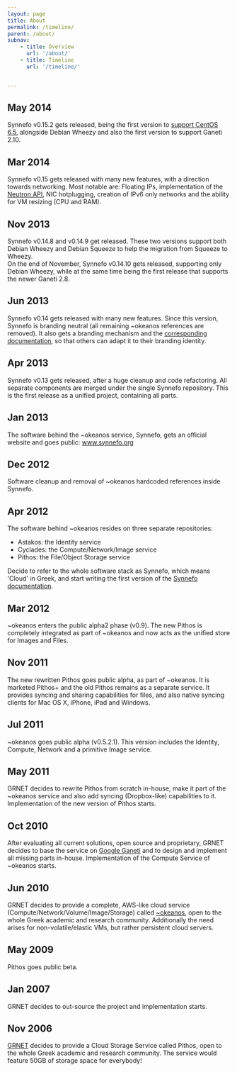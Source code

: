 ```yaml
---
layout: page
title: About
permalink: /timeline/
parent: /about/
subnav:
    - title: Overview
      url: '/about/'
    - title: Timeline
      url: '/timeline/'


---
```


      
## May 2014
Synnefo v0.15.2 gets released, being the first version to <a href="http://synnefo-software.blogspot.gr/2014/05/synnefo-comes-to-centos.html" title="">support CentOS 6.5</a>, alongside Debian Wheezy and also the first version to support Ganeti 2.10.

## Mar 2014
Synnefo v0.15 gets released with many new features, with a direction towards 
networking. Most notable are: Floating 
IPs, implementation of the <a href="http://docs.openstack.org/api/openstack-network/2.0/content/" title="">Neutron API</a>, NIC hotplugging,
creation of IPv6 only networks and the ability for VM resizing (CPU and RAM).


## Nov 2013
Synnefo v0.14.8 and v0.14.9 get released. These two versions support both 
Debian Wheezy and Debian Squeeze to help the migration from Squeeze to Wheezy.<br>
On the end of November, Synnefo v0.14.10 gets released, supporting only Debian
Wheezy, while at the same time being the first release that supports the newer 
Ganeti 2.8.

## Jun 2013
Synnefo v0.14 gets released with many new features. Since this version, Synnefo is branding neutral (all remaining ~okeanos references are removed). It also gets a branding mechanism and the <a href="http://www.synnefo.org/docs/synnefo/latest/admin-guide.html#branding" title="Synnefo documentation" target="_blank">corresponding documentation</a>, so that others can adapt it to their branding identity.

## Apr 2013 
Synnefo v0.13 gets released, after a huge cleanup and code refactoring. All separate components are merged under the single Synnefo repository. This is the first release as a unified project, containing all parts.

## Jan 2013
The software behind the ~okeanos service, Synnefo, gets an official website and goes public: <a href="http://www.synnefo.org/" title="">www.synnefo.org</a>

## Dec 2012
Software cleanup and removal of ~okeanos hardcoded references inside Synnefo.

## Apr 2012
The software behind ~okeanos resides on three separate repositories:
<ul>
    <li>Astakos: the Identity service</li>
    <li>Cyclades: the Compute/Network/Image service</li>
    <li>Pithos: the File/Object Storage service</li>
</ul>
Decide to refer to the whole software stack as Synnefo, which means 'Cloud' in Greek, and start writing the first version of the <a href="http://www.synnefo.org/docs/synnefo/latest/index.html" target="_blank" title="Visit Synnefo Documentation">Synnefo documentation</a>.

## Mar 2012
~okeanos enters the public alpha2 phase (v0.9). The new Pithos is completely integrated as part of ~okeanos and now acts as the unified store for Images and Files.

## Nov 2011
The new rewritten Pithos goes public alpha, as part of ~okeanos. It is marketed Pithos+ and the old Pithos remains as a separate service. It provides syncing and sharing capabilities for files, and also native syncing clients for Mac OS X, iPhone, iPad and Windows.

## Jul 2011
~okeanos goes public alpha (v0.5.2.1). This version includes the Identity, Compute, Network and a primitive Image service.

## May 2011
GRNET decides to rewrite Pithos from scratch in-house, make it part of the ~okeanos service and also add syncing (Dropbox-like) capabilities to it. Implementation of the new version of Pithos starts.

## Oct 2010
After evaluating all current solutions, open source and proprietary, GRNET decides to base the service on <a href="https://code.google.com/p/ganeti/" target="_blank" title="Google Ganeti Code">Google Ganeti</a> and to design and implement all missing parts in-house. Implementation of the Compute Service of ~okeanos starts.

## Jun 2010
GRNET decides to provide a complete, AWS-like cloud service (Compute/Network/Volume/Image/Storage) called <a href="https://okeanos.grnet.gr/home/" target="_blank" title="~okeanos homepage">~okeanos</a>,
open to the whole Greek academic and research community. Additionally the need arises for non-volatile/elastic VMs, but rather persistent cloud servers.

## May 2009
Pithos goes public beta.

## Jan 2007
GRNET decides to out-source the project and implementation starts.

## Nov 2006
<a href="https://www.grnet.gr/en" target="_blank" title="Greek Research & Technology Network">GRNET</a> decides to provide a Cloud Storage Service called Pithos, open to the whole Greek academic and research community. The service would feature 50GB of storage space for everybody!
	
